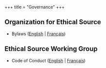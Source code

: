 +++
title = "Governance"
+++

## Organization for Ethical Source

* Bylaws ([English](/statutes) | [Français](/fr/statuts))

## Ethical Source Working Group

* Code of Conduct ([English](/community-code-of-conduct) | [Français](/fr/code-de-conduite))
